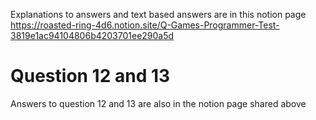 Explanations to answers and text based answers are in this notion page
https://roasted-ring-4d6.notion.site/Q-Games-Programmer-Test-3819e1ac94104806b4203701ee290a5d

# Question 12 and 13
Answers to question 12 and 13 are also in the notion page shared above